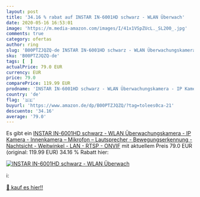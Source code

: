 ```yaml
---
layout: post
title: '34.16 % rabat auf INSTAR IN-6001HD schwarz - WLAN Überwach'
date: 2020-05-16 16:53:01
image: 'https://m.media-amazon.com/images/I/41x1VSpZUcL._SL200_.jpg'
comments: true
category: ofertas
author: ring
slug: 'B00PTZJQZQ-de INSTAR IN-6001HD schwarz - WLAN Überwachungskamera - IP...'
sku: 'B00PTZJQZQ-de'
tags: [  ]
actualPrice: 79.0 EUR
currency: EUR
price: 79.0
comparePrice: 119.99 EUR
prodname: 'INSTAR IN-6001HD schwarz - WLAN Überwachungskamera - IP Kamera - Innenkamera – Mikrofon – Lautsprecher - Bewegungserkennung - Nachtsicht - Weitwinkel - LAN - RTSP - ONVIF'
country: 'de'
flag: '🇩🇪'
buyurl: 'https://www.amazon.de/dp/B00PTZJQZQ/?tag=tolees0ca-21'
descuento: '34.16'
average: '79.0'
---
```


Es gibt ein [INSTAR IN-6001HD schwarz - WLAN Überwachungskamera - IP Kamera - Innenkamera – Mikrofon – Lautsprecher - Bewegungserkennung - Nachtsicht - Weitwinkel - LAN - RTSP - ONVIF](https://www.amazon.de/dp/B00PTZJQZQ/?tag=tolees0ca-21) mit aktuellem Preis 79.0 EUR (original: 119.99 EUR) 34.16 % Rabatt hier:

[![INSTAR IN-6001HD schwarz - WLAN Überwach](https://m.media-amazon.com/images/I/41x1VSpZUcL._SL200_.jpg)](https://www.amazon.de/dp/B00PTZJQZQ/?tag=tolees0ca-21)

ℹ️:


[🛒 kauf es hier!!](https://www.amazon.de/dp/B00PTZJQZQ/?tag=tolees0ca-21)
